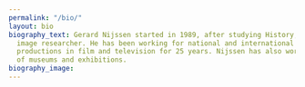```yaml
---
permalink: "/bio/"
layout: bio
biography_text: Gerard Nijssen started in 1989, after studying History, as a freelance
  image researcher. He has been working for national and international award-winning
  productions in film and television for 25 years. Nijssen has also worked for a variety
  of museums and exhibitions.
biography_image:
---
```

